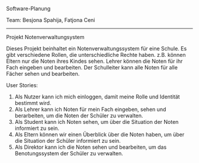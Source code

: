 Software-Planung

Team: Besjona Spahija, Fatjona Ceni


------------

Projekt Notenverwaltungsystem

Dieses Projekt beinhaltet ein Notenverwaltungssystem für eine Schule. Es gibt verschiedene Rollen, die unterschiedliche Rechte haben. z.B. können Eltern nur die Noten ihres Kindes sehen. Lehrer können die Noten für ihr Fach eingeben und bearbeiten. Der Schulleiter kann alle Noten für alle Fächer sehen und bearbeiten.


User Stories:

1. Als Nutzer kann ich mich einloggen, damit meine Rolle und Identität bestimmt wird.
2. Als Lehrer kann ich Noten für mein Fach eingeben, sehen und berarbeiten, um die Noten der Schüler zu verwalten.
3. Als Student kann ich Noten sehen, um über die Situation der Noten informiert zu sein.
4. Als Eltern können wir einen Überblick über die Noten haben, um über die Situation der Schüler informiert zu sein.
5. Als Direktor kann ich die Noten sehen und bearbeiten, um das Benotungssystem der Schüler zu verwalten.



